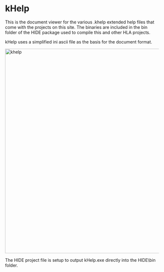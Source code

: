 # kHelp

This is the document viewer for the various .khelp extended help files that come with the projects on this site.
The binaries are included in the bin folder of the HIDE package used to compile this and other HLA projects.

kHelp uses a simplified ini ascii file as the basis for the document format.

<img width="670" alt="khelp" src="https://user-images.githubusercontent.com/46191274/134747975-39022051-4cfb-4842-a0e8-261a8dda23f7.png">

The HIDE project file is setup to output kHelp.exe directly into the HIDE\bin folder.